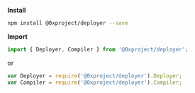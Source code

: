 **Install**

```bash
npm install @0xproject/deployer --save
```

**Import**

```javascript
import { Deployer, Compiler } from '@0xproject/deployer';
```

or

```javascript
var Deployer = require('@0xproject/deployer').Deployer;
var Compiler = require('@0xproject/deployer').Compiler;
```
